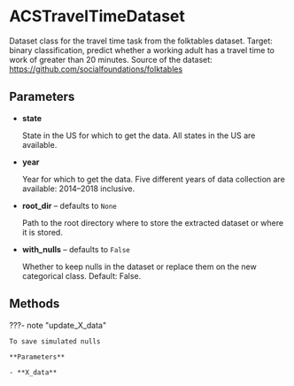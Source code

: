 # ACSTravelTimeDataset

Dataset class for the travel time task from the folktables dataset. Target: binary classification, predict whether a working adult has a travel time to work of greater than 20 minutes. Source of the dataset: https://github.com/socialfoundations/folktables



## Parameters

- **state**

    State in the US for which to get the data. All states in the US are available.

- **year**

    Year for which to get the data. Five different years of data collection are available: 2014–2018 inclusive.

- **root_dir** – defaults to `None`

    Path to the root directory where to store the extracted dataset or where it is stored.

- **with_nulls** – defaults to `False`

    Whether to keep nulls in the dataset or replace them on the new categorical class. Default: False.




## Methods

???- note "update_X_data"

    To save simulated nulls

    **Parameters**

    - **X_data**    
    
